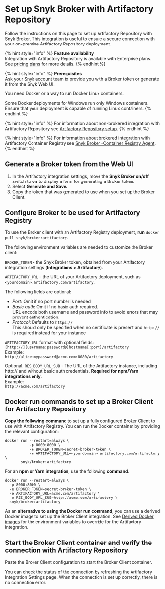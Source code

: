# Set up Snyk Broker with Artifactory Repository

Follow the instructions on this page to set up Artifactory Repository with Snyk Broker. This integration is useful to ensure a secure connection with your on-premise Artifactory Repository  deployment.

{% hint style="info" %}
**Feature availability**\
Integration with Artifactory Repository is available with Enterprise plans. See [pricing plans](https://snyk.io/plans/) for more details.
{% endhint %}

{% hint style="info" %}
**Prerequisites**\
Ask your Snyk account team to provide you with a Broker token or generate it from the Snyk Web UI.

You need Docker or a way to run Docker Linux containers.

Some Docker deployments for Windows run only Windows containers. Ensure that your deployment is capable of running Linux containers.
{% endhint %}

{% hint style="info" %}
For information about non-brokered integration with Artifactory Repository see [Artifactory Repository setup](../../../integrations/private-registry-integrations/artifactory-repository-setup.md).
{% endhint %}

{% hint style="info" %}
For information about brokered integration with Artifactory Container Registry see [Snyk Broker -Container Registry Agent](https://docs.snyk.io/snyk-admin/snyk-broker/snyk-broker-container-registry-agent).
{% endhint %}

## Generate a Broker token from the Web UI

1. In the Artifactory integration settings, move the **Snyk Broker on/off** switch to **on** to display a form for generating a Broker token.
2. Select **Generate and Save.**
3. Copy the token that was generated to use when you set up the Broker Client.

## Configure Broker to be used for Artifactory Registry

To use the Broker client with an Artifactory Registry deployment, **run** `docker pull snyk/broker:artifactory`.

The following environment variables are needed to customize the Broker client:

`BROKER_TOKEN` - the Snyk Broker token, obtained from your Artifactory integration settings (**Integrations > Artifactory**).

`ARTIFACTORY_URL` - the URL of your Artifactory deployment, such as `<yourdomain>.artifactory.com/artifactory`.

The following fields are optional:

* _Port_: Omit if no port number is needed
* _Basic auth_: Omit if no basic auth required.\
  URL encode both username and password info to avoid errors that may prevent authentication.
* _Protocol_: Defaults to `https://`\
  This should only be specified when no certificate is present and `http://` is required instead for your instance

`ARTIFACTORY_URL` format with optional fields:\
`[http://][username:password@]hostname[:port]/artifactory`\
Example:\
`http://alice:mypassword@acme.com:8080/artifactory`

Optional. `RES_BODY_URL_SUB` - The URL of the Artifactory instance, including http:// and without basic auth credentials. **Required for npm/Yarn integrations only**.\
Example:\
`http://acme.com/artifactory`

## Docker run commands to set up a Broker Client for Artifactory Repository

**Copy the following command** to set up a fully configured Broker Client to use with Artifactory Registry. You can run the Docker container by providing the relevant configuration:

```console
docker run --restart=always \
           -p 8000:8000 \
           -e BROKER_TOKEN=secret-broker-token \
           -e ARTIFACTORY_URL=<yourdomain>.artifactory.com/artifactory \
       snyk/broker:artifactory
```

For an **npm or Yarn integration**, use the following **command**.

```
docker run --restart=always \
  -p 8000:8000 \
  -e BROKER_TOKEN=secret-broker-token \
  -e ARTIFACTORY_URL=acme.com/artifactory \
  -e RES_BODY_URL_SUB=http://acme.com/artifactory \ 
  snyk/broker:artifactory
```

As an **alternative to using the Docker run command**, you can use a derived Docker image to set up the Broker Client integration. See [Derived Docker images](derived-docker-images-for-broker-client-integrations-and-container-registry-agent.md) for the environment variables to override for the Artifactory integration.

## Start the Broker Client container and verify the connection with Artifactory Repository

Paste the Broker Client configuration to start the Broker Client container.

You can check the status of the connection by refreshing the Artifactory Integration Settings page. When the connection is set up correctly, there is no connection error.
